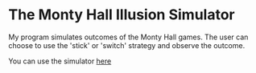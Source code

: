 # The Monty Hall Illusion Simulator

My program simulates outcomes of the Monty Hall games. The user can choose to use the 'stick' or 'switch' strategy and observe the outcome.

You can use the simulator [here](https://www.google.com)
